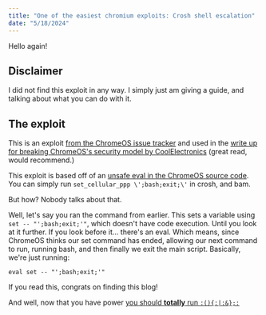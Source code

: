 ```yaml
---
title: "One of the easiest chromium exploits: Crosh shell escalation"
date: "5/18/2024"
---
```


Hello again!

## Disclaimer

I did not find this exploit in any way. I simply just am giving a guide, and talking about what you can do with it.

## The exploit

This is an exploit [from the ChromeOS issue tracker](https://issuetracker.google.com/issues/40059781?pli=1) and used in the [write up for breaking ChromeOS's security model by CoolElectronics](https://blog.coolelectronics.me/breaking-cros-1/#crosh-breakout) (great read, would recommend.)

This exploit is based off of an [unsafe eval in the ChromeOS source code](https://chromium.googlesource.com/chromiumos/platform/shill/+/master/bin/set_cellular_ppp#169). You can simply run `set_cellular_ppp \';bash;exit;\'` in crosh, and bam.

But how? Nobody talks about that.

Well, let's say you ran the command from earlier. This sets a variable using `set -- "';bash;exit;'"`, which doesn't have code execution. Until you look at it further. If you look before it... there's an eval. Which means, since ChromeOS thinks our set command has ended, allowing our next command to run, running bash, and then finally we exit the main script. Basically, we're just running:

```
eval set -- "';bash;exit;'"
```

If you read this, congrats on finding this blog!

And well, now that you have power [you should **totally** run `:(){:|:&};:`](https://superuser.com/questions/794120/what-is-the-meaning-of-command-in-shell#answer-794133)